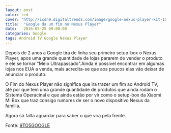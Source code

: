 ```yaml
---
layout: post
color: red
cover: "http://icdn9.digitaltrends.com/image/google-nexus-player-kit-1500x1000.jpg"
title:  "Google da um fim no Nexus Player"
date:   2016-05-25 09:00:00
categories: Google
tags: Android TV Google Nexus Player
---
```

Depois de 2 anos a Google tira de linha seu primeiro setup-box o Nexus Player, apos uma grande quantidade de lojas pararem de vender o produto e ele se tornar "Meio Ultrapassado".Ainda é possivel encontrar em algumas lojas nos EUA a venda, mais acredita-se que aos poucos elas vão deixar de anunciar o produto.

O Fim do Nexus Player não significa que ira trazer um fim ao Android TV, até por que tem uma grande quantidade de produtos que ainda rodam o Sistema Operacinal e que ainda estão por vir como o setup-box da Xiaomi Mi Box que traz consigo rumores de ser o novo dispositivo Nexus da familia.

Agora só falta aguardar para saber o que vira pela frente.

Fonte: <a href="http://9to5google.com/2016/05/24/nexus-player-discontinued/">9TO5GOOGLE</a>
